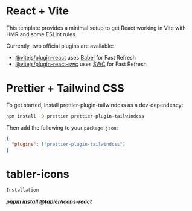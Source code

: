 # React + Vite

This template provides a minimal setup to get React working in Vite with HMR and some ESLint rules.

Currently, two official plugins are available:

- [@vitejs/plugin-react](https://github.com/vitejs/vite-plugin-react/blob/main/packages/plugin-react/README.md) uses [Babel](https://babeljs.io/) for Fast Refresh
- [@vitejs/plugin-react-swc](https://github.com/vitejs/vite-plugin-react-swc) uses [SWC](https://swc.rs/) for Fast Refresh

# Prettier + Tailwind CSS

To get started, install prettier-plugin-tailwindcss as a dev-dependency:

```bash
npm install -D prettier prettier-plugin-tailwindcss
```

Then add the following to your `package.json`:

```json
{
  "plugins": ["prettier-plugin-tailwindcss"]
}
```

# tabler-icons

```bash
Installation
```
***pnpm install  @tabler/icons-react***